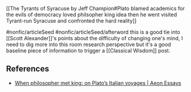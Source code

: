 [[The Tyrants of Syracuse by Jeff Champion#Plato blamed academics for the evils of democracy loved philsopher king idea then he went visited Tyrant-run Syracuse and confronted the hard reality]]

#nonfic/articleSeed #nonfic/articleSeed/afterword this is a good tie into [[Scott Alexander]]'s points about the difficulty of changing one's mind, I need to dig more into this room research perspective but it's a good baseline piece of information to trigger a [[Classical Wisdom]] post.

## References
- [When philosopher met king: on Plato’s Italian voyages | Aeon Essays](https://aeon.co/essays/when-philosopher-met-king-on-platos-italian-voyages)
